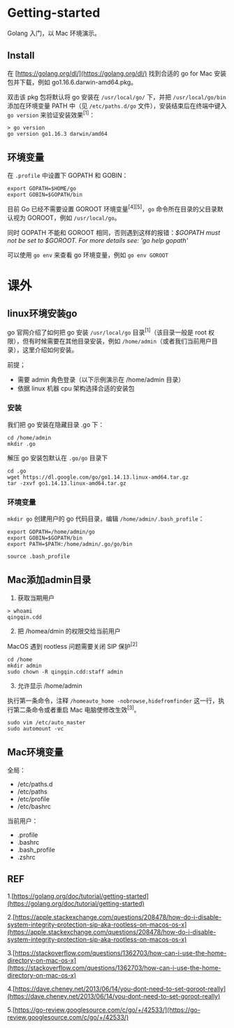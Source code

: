 # Getting-started
Golang 入门，以 Mac 环境演示。

## Install

在 [https://golang.org/dl/](https://golang.org/dl/) 找到合适的 go for Mac 安装包并下载，例如 go1.16.6.darwin-amd64.pkg。

双击该 pkg 包将默认将 go 安装在 `/usr/local/go/` 下，并把 `/usr/local/go/bin` 添加在环境变量 PATH 中（见 `/etc/paths.d/go` 文件），安装结束后在终端中键入 `go version` 来验证安装效果<sup>[1]</sup>：
```shell
> go version    
go version go1.16.3 darwin/amd64
```

## 环境变量

在 `.profile` 中设置下 GOPATH 和 GOBIN：
```
export GOPATH=$HOME/go
export GOBIN=$GOPATH/bin
```

目前 Go 已经不需要设置 GOROOT 环境变量<sup>[4]</sup><sup>[5]</sup>，`go` 命令所在目录的父目录默认视为 GOROOT，例如 `/usr/local/go`。

同时 GOPATH 不能和 GOROOT 相同，否则遇到这样的报错：*$GOPATH must not be set to $GOROOT. For more details see: 'go help gopath'*

可以使用 `go env` 来查看 go 环境变量，例如 `go env GOROOT`

# 课外

## linux环境安装go

go 官网介绍了如何把 go 安装 `/usr/local/go` 目录<sup>[1]</sup>（该目录一般是 root 权限），但有时候需要在其他目录安装，例如 `/home/admin`（或者我们当前用户目录），这里介绍如何安装。

前提；
- 需要 admin 角色登录（以下示例演示在 /home/admin 目录）
- 依据 linux 机器 cpu 架构选择合适的安装包

### 安装

我们把 go 安装在隐藏目录 .go 下：
```
cd /home/admin
mkdir .go
```

解压 go 安装包默认在 `.go/go` 目录下
```
cd .go
wget https://dl.google.com/go/go1.14.13.linux-amd64.tar.gz
tar -zxvf go1.14.13.linux-amd64.tar.gz 
```

### 环境变量

`mkdir go` 创建用户的 go 代码目录，编辑 `/home/admin/.bash_profile`：

```
export GOPATH=/home/admin/go
export GOBIN=$GOPATH/bin
export PATH=$PATH:/home/admin/.go/go/bin
```

```
source .bash_profile
```

## Mac添加admin目录

1. 获取当期用户

```shell
> whoami
qingqin.cdd
```

2. 把 /homea/dmin 的权限交给当前用户

MacOS 遇到 rootless 问题需要关闭 SIP 保护<sup>[2]</sup>

```shell
cd /home
mkdir admin
sudo chown -R qingqin.cdd:staff admin
```

3. 允许显示 /home/admin

执行第一条命令，注释 `/homeauto_home -nobrowse,hidefromfinder` 这一行，执行第二条命令或者重启 Mac 电脑使修改生效<sup>[3]</sup>。
```shell
sudo vim /etc/auto_master 
sudo automount -vc 
```

## Mac环境变量
全局：
- /etc/paths.d
- /etc/paths
- /etc/profile
- /etc/bashrc

当前用户：
- .profile
- .bashrc
- .bash_profile
- .zshrc

## REF

1.[https://golang.org/doc/tutorial/getting-started](https://golang.org/doc/tutorial/getting-started)

2.[https://apple.stackexchange.com/questions/208478/how-do-i-disable-system-integrity-protection-sip-aka-rootless-on-macos-os-x](https://apple.stackexchange.com/questions/208478/how-do-i-disable-system-integrity-protection-sip-aka-rootless-on-macos-os-x)

3.[https://stackoverflow.com/questions/1362703/how-can-i-use-the-home-directory-on-mac-os-x](https://stackoverflow.com/questions/1362703/how-can-i-use-the-home-directory-on-mac-os-x)

4.[https://dave.cheney.net/2013/06/14/you-dont-need-to-set-goroot-really](https://dave.cheney.net/2013/06/14/you-dont-need-to-set-goroot-really)

5.[https://go-review.googlesource.com/c/go/+/42533/](https://go-review.googlesource.com/c/go/+/42533/)

